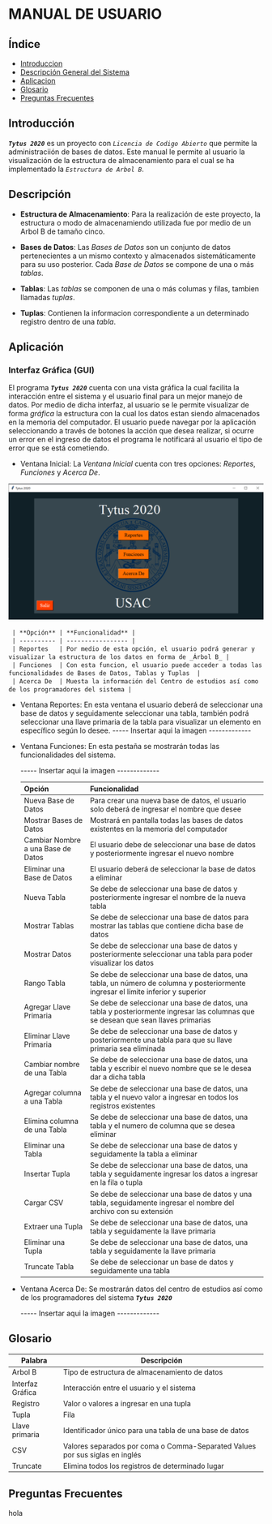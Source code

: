  MANUAL DE USUARIO
===================
## Índice
- [Introduccion](#introduccion)
- [Descripción General del Sistema](#descrip)
- [Aplicacion](#apli)
- [Glosario](#glosario)
- [Preguntas Frecuentes](#questions)

<div id='introduccion'/>

## Introducción
**_`Tytus 2020`_** es un proyecto con *_`Licencia de Codigo Abierto`_* que permite la administraciión de bases de datos. Este manual le permite al usuario la visualización de la estructura de almacenamiento para el cual se ha implementado la _`Estructura de Arbol B`_.

<div id='descrip'/>

## Descripción

  - **Estructura de Almacenamiento**: 
Para la realización de este proyecto, la estructura o modo de almacenamiendo utilizada fue por medio de un Arbol B de tamaño cinco.
  - **Bases de Datos**:
Las _Bases de Datos_ son un conjunto de datos pertenecientes a un mismo contexto y almacenados sistemáticamente para su uso posterior. Cada _Base de Datos_ se compone de una o más _tablas_.
  
  - **Tablas**:
Las _tablas_ se componen de una o más columas y filas, tambien llamadas _tuplas_.

 - **Tuplas**:
Contienen la informacion correspondiente a un determinado registro dentro de una _tabla_.  

<div id='apli'/>

## Aplicación
### Interfaz Gráfica (GUI)
El programa **_`Tytus 2020`_** cuenta con una vista gráfica la cual facilita la interacción entre el sistema y el usuario final para un mejor manejo de datos. Por medio de dicha interfaz, al usuario se le permite visualizar de forma _gráfica_ la estructura con la cual los datos estan siendo almacenados en la memoria del computador. El usuario puede navegar por la aplicación seleccionando a través de botones la acción que desea realizar, si ocurre un error en el ingreso de datos el programa le notificará al usuario el tipo de error que se está cometiendo. 

- Ventana Inicial: La _Ventana Inicial_ cuenta con tres opciones: *Reportes*, *Funciones* y *_Acerca De_*.

![](https://github.com/DiiAns23/Prueba-2/blob/Master/img/Tytus2020.PNG)
     
     | **Opción** | **Funcionalidad** |
     | ---------- | ----------------- |
     | Reportes   | Por medio de esta opción, el usuario podrá generar y visualizar la estructura de los datos en forma de _Árbol B_ |
     | Funciones  | Con esta funcion, el usuario puede acceder a todas las funcionalidades de Bases de Datos, Tablas y Tuplas  |
     | Acerca De  | Muesta la información del Centro de estudios así como de los programadores del sistema |
     
- Ventana Reportes: En esta ventana el usuario deberá de seleccionar una base de datos y seguidamente seleccionar una tabla, también podrá seleccionar una llave primaria de la tabla para visualizar un elemento en específico según lo desee.
     ----- Insertar aqui la imagen -------------

- Ventana Funciones: En esta pestaña se mostrarán todas las funcionalidades del sistema.

     ----- Insertar aqui la imagen -------------

     | **Opción**                         | **Funcionalidad** |
     | ----------------------             | ----------------- |
     | Nueva Base de Datos                | Para crear una nueva base de datos, el usuario solo deberá de ingresar el nombre que desee |
     | Mostrar Bases de Datos             | Mostrará en pantalla todas las bases de datos existentes en la memoria del computador |
     | Cambiar Nombre a una Base de Datos | El usuario debe de seleccionar una base de datos y posteriormente ingresar el nuevo nombre |
     | Eliminar una Base de Datos         | El usuario deberá de seleccionar la base de datos a eliminar |
     | Nueva Tabla                        | Se debe de seleccionar una base de datos y posteriormente ingresar el nombre de la nueva tabla |
     | Mostrar Tablas                     | Se debe de seleccionar una base de datos para mostrar las tablas que contiene dicha base de datos |
     | Mostrar Datos                      | Se debe de seleccionar una base de datos y posteriormente seleccionar una tabla para poder visualizar los datos |
     | Rango Tabla                        | Se debe de seleccionar una base de datos, una tabla, un número de columna y posteriormente ingresar el límite inferior y superior |
     | Agregar Llave Primaria             | Se debe de seleccionar una base de datos, una tabla y posteriormente ingresar las columnas que se desean que sean llaves primarias |
     | Eliminar Llave Primaria            | Se debe de seleccionar una base de datos y posteriormente una tabla para que su llave primaria sea eliminada |
     | Cambiar nombre de una Tabla        | Se debe de seleccionar una base de datos, una tabla y escribir el nuevo nombre que se le desea dar a dicha tabla |
     | Agregar columna a una Tabla        | Se debe de seleccionar una base de datos, una tabla y el nuevo valor a ingresar en todos los registros existentes |
     | Elimina columna de una Tabla       | Se debe de seleccionar una base de datos, una tabla y el numero de columna que se desea eliminar |
     | Eliminar una Tabla                 | Se debe de seleccionar una base de datos y seguidamente la tabla a eliminar |
     | Insertar Tupla                     | Se debe de seleccionar una base de datos, una tabla y seguidamente ingresar los datos a ingresar en la fila o tupla |
     | Cargar CSV                         | Se debe de seleccionar una base de datos y una tabla, seguidamente ingresar el nombre del archivo con su extensión |
     | Extraer una Tupla                  | Se debe de seleccionar una base de datos, una tabla y seguidamente la llave primaria |
     | Eliminar una Tupla                 | Se debe de seleccionar una base de datos, una tabla y seguidamente la llave primaria |
     | Truncate Tabla                     | Se debe de seleccionar un base de datos y seguidamente una tabla |
   
- Ventana Acerca De: Se mostrarán datos del centro de estudios así como de los programadores del sistema **_`Tytus 2020`_**

     ----- Insertar aqui la imagen -------------

<div id='glosario'/>

## Glosario

| Palabra | Descripción | 
| ------------------------------- | ----------------------------------------- |
| Arbol B | Tipo de estructura de almacenamiento de datos |
| Interfaz Gráfica | Interacción entre el usuario y el sistema |
| Registro | Valor o valores a ingresar en una tupla |
| Tupla | Fila |
| Llave primaria | Identificador único para una tabla de una base de datos |
| CSV | Valores separados por coma o Comma-Separated Values por sus siglas en inglés |
| Truncate | Elimina todos los registros de determinado lugar |

<div id='questions'/>

## Preguntas Frecuentes
hola
